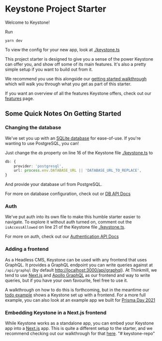 # Keystone Project Starter

Welcome to Keystone!

Run

```
yarn dev
```

To view the config for your new app, look at [./keystone.ts](./keystone.ts)

This project starter is designed to give you a sense of the power Keystone can offer you, and show off some of its main features. It's also a pretty simple setup if you want to build out from it.

We recommend you use this alongside our [getting started walkthrough](https://keystonejs.com/docs/walkthroughs/getting-started-with-create-keystone-app) which will walk you through what you get as part of this starter.

If you want an overview of all the features Keystone offers, check out our [features](https://keystonejs.com/why-keystone#features) page.

## Some Quick Notes On Getting Started

### Changing the database

We've set you up with an [SQLite database](https://keystonejs.com/docs/apis/config#sqlite) for ease-of-use. If you're wanting to use PostgreSQL, you can!

Just change the `db` property on line 16 of the Keystone file [./keystone.ts](./keystone.ts) to

```typescript
db: {
    provider: 'postgresql',
    url: process.env.DATABASE_URL || 'DATABASE_URL_TO_REPLACE',
}
```

And provide your database url from PostgreSQL.

For more on database configuration, check out or [DB API Docs](https://keystonejs.com/docs/apis/config#db)

### Auth

We've put auth into its own file to make this humble starter easier to navigate. To explore it without auth turned on, comment out the `isAccessAllowed` on line 21 of the Keystone file [./keystone.ts](./keystone.ts).

For more on auth, check out our [Authentication API Docs](https://keystonejs.com/docs/apis/auth#authentication-api)

### Adding a frontend

As a Headless CMS, Keystone can be used with any frontend that uses GraphQL. It provides a GraphQL endpoint you can write queries against at `/api/graphql` (by default [http://localhost:3000/api/graphql](http://localhost:3000/api/graphql)). At Thinkmill, we tend to use [Next.js](https://nextjs.org/) and [Apollo GraphQL](https://www.apollographql.com/docs/react/get-started/) as our frontend and way to write queries, but if you have your own favourite, feel free to use it.

A walkthrough on how to do this is forthcoming, but in the meantime our [todo example](https://github.com/keystonejs/keystone-react-todo-demo) shows a Keystone set up with a frontend. For a more full example, you can also look at an example app we built for [Prisma Day 2021](https://github.com/keystonejs/prisma-day-2021-workshop)

### Embedding Keystone in a Next.js frontend

While Keystone works as a standalone app, you can embed your Keystone app into a [Next.js](https://nextjs.org/) app. This is quite a different setup to the starter, and we recommend checking out our walkthrough for that [here](https://keystonejs.com/docs/walkthroughs/embedded-mode-with-sqlite-nextjs#how-to-embed-keystone-sq-lite-in-a-next-js-app).
"# keystone-repo" 
